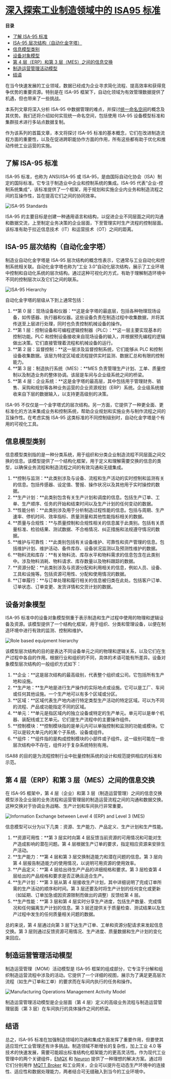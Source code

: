 # [深入探索工业制造领域中的 ISA95 标准](https://www.emqx.com/zh/blog/exploring-isa95-standards-in-manufacturing)

**目录**

- [了解 ISA-95 标准](https://www.emqx.com/zh/blog/exploring-isa95-standards-in-manufacturing#了解-isa-95-标准)
- [ISA-95 层次结构（自动化金字塔）](https://www.emqx.com/zh/blog/exploring-isa95-standards-in-manufacturing#isa-95-层次结构-自动化金字塔)
- [信息模型类别](https://www.emqx.com/zh/blog/exploring-isa95-standards-in-manufacturing#信息模型类别)
- [设备对象模型](https://www.emqx.com/zh/blog/exploring-isa95-standards-in-manufacturing#设备对象模型)
- [第 4 层（ERP）和第 3 层（MES）之间的信息交换](https://www.emqx.com/zh/blog/exploring-isa95-standards-in-manufacturing#第-4-层-erp-和第-3-层-mes-之间的信息交换)
- [制造运营管理活动模型](https://www.emqx.com/zh/blog/exploring-isa95-standards-in-manufacturing#制造运营管理活动模型)
- [结语](https://www.emqx.com/zh/blog/exploring-isa95-standards-in-manufacturing#结语)

在当今快速发展的工业领域，数据已经成为企业寻求简化流程、提高效率和获得竞争优势的重要资源。特别是在 ISA-95 框架下，自动化领域为有效管理数据提供了机遇，但也带来了一些挑战。

本系列文章将深入分析 ISA-95 中数据管理的难点，并探讨[统一命名空间](https://www.emqx.com/zh/blog/unified-namespace-next-generation-data-fabric-for-iiot)的概念及其优势。我们还将介绍如何实现统一命名空间，包括使用 ISA-95 设备模型标准和集群技术进行多站点数据复制。

作为该系列的首篇文章，本文将探讨 ISA-95 标准的基本概念，它们在改进制造流程方面的重要性，以及在促进跨职能协作方面的作用，所有这些都有助于优化和推动传统工业运营的实施。

## 了解 ISA-95 标准

ISA-95 标准，也称为 ANSI/ISA-95 或 ISA-95，是由国际自动化协会（ISA）制定的国际标准。它专注于制造业中企业和控制系统的集成。ISA-95 代表“企业-控制系统集成”，该标准提供了一个框架，用于规划和实施企业内业务和制造流程之间的互操作性，旨在提高它们之间的协同效率。

![ISA-95 Standards](https://assets.emqx.com/images/b84e90188e3fbbfc6cf6371989fb99f5.png?imageMogr2/thumbnail/1520x)

ISA-95 的主要目标是创建一种通用语言和结构，以促进企业不同层面之间的沟通和数据交流，上至制定业务决策的企业层面，下至管理实时生产流程的控制层面。该标准有助于拉近信息技术（IT）和运营技术（OT）之间的距离。

## ISA-95 层次结构（自动化金字塔）

制造业自动化金字塔是 ISA-95 层次结构的概念性表示，它通常与工业自动化和控制系统相关联。自动化金字塔也称为“工业 3.0”自动化层次结构，展示了工业环境中控制和自动化系统的层次结构。通过这种可视化的方式，有助于理解制造环境中不同的控制层次以及它们之间的联系。

![ISA-95 Hierarchy](https://assets.emqx.com/images/cf851556acf8bcea025e1204d831fd45.png?imageMogr2/thumbnail/1520x)

自动化金字塔的层级从下到上通常包括：

1. **第 0 层：现场设备和仪器：**这是金字塔的最底层，包括各种物理现场设备，如传感器、执行器和仪器。这些设备负责在制造过程中收集数据，并将其传送至上层进行处理，同时也负责控制机械设备的操作。
2. **第 1 层：控制设备和可编程逻辑控制器（PLC）：**这一层主要实现基本的控制功能。PLC 和控制设备接收来自现场设备的输入，并根据预先编程的逻辑做出决策。它们直接管理着流程和机械设备的运行。
3. **第 2 层：监督控制：**这一层涉及监督控制系统，它们能够从 PLC 和控制设备收集数据。该层为特定区域或流程提供实时监测、数据汇总和有限的控制能力。
4. **第 3 层：制造执行系统（MES）：**MES 负责管理生产计划、工单、质量控制以及制造业务的整体协调。该层是车间与企业级系统之间的桥梁。
5. **第 4 层：企业系统：**这是金字塔的最高层，其中包括用于管理财务、销售、采购和规划等各种业务运营的企业资源规划（ERP）系统。企业级系统接收来自下层的数据输入，以支持更高级别的决策。

ISA-95 不仅仅是一个金字塔式的层次结构。另一方面，它提供了一种更全面、更标准化的方法来集成业务和控制系统，帮助企业规划和实施业务与制作流程之间的互操作性。在考虑实施 ISA-95 这类标准的不同控制级别时，自动化金字塔是个有用的可视化工具。

## 信息模型类别

信息模型类别指的是一种分类系统，用于组织和分类企业制造流程不同层面之间交换的信息。该模型提供了一个结构化框架，用于定义和理解需要交换的信息的类型，以确保业务流程和制造流程之间的有效沟通和无缝集成。

1. **控制与监测：**此类别涉及与设备、流程和生产活动的实时控制和监测有关的信息。包括传感器、设定值、警报、操作状况以及其他用于实时操控的数据。
2. **生产计划：**此类别包含有关生产计划和调度的信息。包括生产订单、工单、生产顺序、任务的开始和结束时间以及生产计划的任何变动的数据。
3. **性能分析：**此类别涉及用于分析制造过程性能的信息。包括与周期、生产速率、停机时间、效率指标、质量测量和其他性能指标相关的数据。
4. **质量与合规性：**与质量控制和合规性相关的信息属于此类别。包括有关质量标准、检验结果、测试数据、不合格情况、纠正措施和法规遵守情况的数据。
5. **维护与可靠性：**此类别包括有关设备维护、可靠性和资产管理的信息。包括维护计划、维护活动、备件库存、设备状况监测以及预测性维护的数据。
6. **物料流和库存：**有关物料流、库存水平和物料需求的信息包含在此类别中。涉及物料消耗、物料请求、库存数量以及物料跟踪的数据。
7. **资源分配：**此类别涉及与资源分配和利用相关的信息，例如人员、设备、工具和设施等。包括资源可用性、分配和使用情况的数据。
8. **订单履行：**与订单处理和履行相关的信息被归类在此处。包括客户订单、订单状态、订单变更、发货详情和交货计划的数据。

## 设备对象模型

ISA-95 标准中的设备对象模型侧重于表示制造和生产过程中使用的物理和逻辑设备及资源。该模型提供了一个结构化框架，用于组织、分类和管理设备，以便在制造环境中进行有效的监测、控制和维护。

![Role based equipment hierarchy](https://assets.emqx.com/images/423592f1ee5935b2e2abce0490614d17.png?imageMogr2/thumbnail/1520x)

该模型层次结构的目的是表达不同设备单元之间的物理和逻辑关系，以及它们在生产过程中各自的作用。根据行业和组织的不同，具体的术语可能有所差异。设备对象模型层次结构的一般组织方式如下：

1. **企业：**这是层次结构的最高级别，代表整个组织或公司。它包括所有生产地和设施。
2. **生产地：**生产地是进行生产操作的实际地点或设施。它可以是工厂、车间或任何其他设施。一个生产地可以有多个区域或分区。
3. **区域：**区域代表生产地内进行特定类型生产活动的特定区域。可以为不同的流程、产品或功能指定不同的区域。
4. **单元：**单元是指区域内的独立设备或特定的生产单元。单元可以是单个机器、装配线或工艺单元。它们是生产流程中的主要操作组件。
5. **控制模块：**控制模块指的是单元内可以单独控制和监测的功能或模块。它可以是较大单元内的某个子系统、设备或组件。
6. **组件：**组件指的是构成控制模块的小部件或子组件。这一级别可能在一些层次结构中不存在，组件对于复杂系统特别有用。

ISA88 的目的是为流程控制行业中批量控制系统的设计和规范提供相应的标准和示范。

## 第 4 层（ERP）和第 3 层（MES）之间的信息交换

在 ISA-95 框架中，第 4 层（企业）和第 3 层（制造运营管理）之间的信息交换模型涉及企业层的业务流程和运营管理层的制造运营流程之间的沟通和数据交换。这种交换对于协调业务战略、生产计划和车间执行非常重要。

![Information Exchange between Level 4 (ERP) and Level 3 (MES)](https://assets.emqx.com/images/cd1449f1e46ef75469ff9f7a24b5c381.png?imageMogr2/thumbnail/1520x)

信息模型可以分为以下几类：资源、生产能力、产品定义、生产计划和生产性能。

1. **资源可用性：**第 3 层实时向第 4 层反馈当前资源的可用情况和可能对生产造成影响的潜在问题。第 4 层根据生产订单的要求，指定相应资源来安排生产活动。
2. **生产能力：**第 4 层和第 3 层交换制造能力和潜在问题的信息。第 3 层向第 4 层报告制造能力的使用情况，以说明可用资源的使用效率。
3. **产品定义：**第 4 层给出待生产产品的详细规格和要求。第 3 层检查第 4 层给出的产品规格和要求是否正确且适合生产。
4. **生产计划：**第 3 层从第 4 层接收生产计划，其中详细说明了完成订单所需的生产活动的顺序和时间。第 3 层还要及时将生产计划的任何变化或更新（如延期、订单加急或因资源限制而做出的调整）反馈给第 4 层。
5. **生产性能：**第 3 层和第 4 层实时分享生产进度，包括生产数量、完成情况和任何偏离生产计划的信息。第 3 层还提供关于质量检查、测试结果以及生产过程中发生的任何质量相关问题的数据。

总的来说，第 4 层通过向第 3 层下达生产订单、工单和资源分配请求来发起信息交换。第 3 层则通过反馈资源可用情况、生产进度、质量数据和生产计划的变化来回应。

## 制造运营管理活动模型

制造运营管理（MOM）活动模型是 ISA-95 框架的组成部分，它专注于分解和组织制造运营流程中涉及的活动。它提供了一个详细的视图，展示为了满足更高层次流程（如生产订单和工单）的要求而在车间内执行的任务和操作。

![Manufacturing Operations Management Activity Model](https://assets.emqx.com/images/df84fc1811d10605f492b9eecf4ed21b.png?imageMogr2/thumbnail/1520x)

制造运营管理活动模型是企业层面（第 4 层）定义的高级业务流程与制造运营管理层面（第 3 层）在车间执行的具体操作之间的桥梁。

## 结语

总之，ISA-95 标准在加强制造领域的沟通和集成方面发挥了重要作用，但要使其适应现代工业管理还有许多挑战。制造领域不断增长的复杂性，加上工业 4.0 等技术的快速发展，需要可能超出标准结构化框架能力的更高灵活性。作为现代工业管理中的两个关键组件，[EMQX](https://www.emqx.com/zh/products/emqx) 和 [Neuron](https://neugates.io/zh) 提供了一种理想的解决方案。通过将它们分别用作 [MQTT Broker](https://www.emqx.com/zh/blog/the-ultimate-guide-to-mqtt-broker-comparison) 和工业网关，企业可以提升在动态生产环境中的连接性、适应性和数据处理能力，两者结合可无缝融入到当今的工业环境中。
